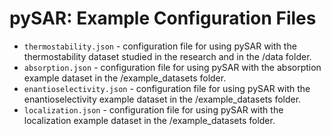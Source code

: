 # pySAR: Example Configuration Files

* `thermostability.json` - configuration file for using pySAR with the thermostability dataset studied in the research and in the /data folder.
* `absorption.json` - configuration file for using pySAR with the absorption example dataset in the /example_datasets folder.
* `enantioselectivity.json` - configuration file for using pySAR with the enantioselectivity example dataset in the /example_datasets folder.
* `localization.json` - configuration file for using pySAR with the localization example dataset in the /example_datasets folder.